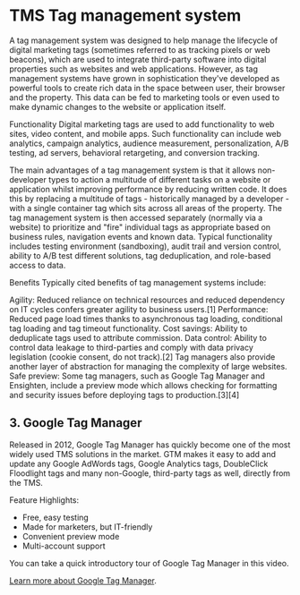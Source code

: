 # TMS Tag management system

A tag management system was designed to help manage the lifecycle of digital marketing tags (sometimes referred to as tracking pixels or web beacons), which are used to integrate third-party software into digital properties such as websites and web applications. However, as tag management systems have grown in sophistication they've developed as powerful tools to create rich data in the space between user, their browser and the property. This data can be fed to marketing tools or even used to make dynamic changes to the website or application itself.

Functionality
Digital marketing tags are used to add functionality to web sites, video content, and mobile apps. Such functionality can include web analytics, campaign analytics, audience measurement, personalization, A/B testing, ad servers, behavioral retargeting, and conversion tracking.

The main advantages of a tag management system is that it allows non-developer types to action a multitude of different tasks on a website or application whilst improving performance by reducing written code. It does this by replacing a multitude of tags - historically managed by a developer - with a single container tag which sits across all areas of the property. The tag management system is then accessed separately (normally via a website) to prioritize and "fire" individual tags as appropriate based on business rules, navigation events and known data. Typical functionality includes testing environment (sandboxing), audit trail and version control, ability to A/B test different solutions, tag deduplication, and role-based access to data.

Benefits
Typically cited benefits of tag management systems include:

Agility: Reduced reliance on technical resources and reduced dependency on IT cycles confers greater agility to business users.[1]
Performance: Reduced page load times thanks to asynchronous tag loading, conditional tag loading and tag timeout functionality.
Cost savings: Ability to deduplicate tags used to attribute commission.
Data control: Ability to control data leakage to third-parties and comply with data privacy legislation (cookie consent, do not track).[2] Tag managers also provide another layer of abstraction for managing the complexity of large websites.
Safe preview: Some tag managers, such as Google Tag Manager and Ensighten, include a preview mode which allows checking for formatting and security issues before deploying tags to production.[3][4]



 

3\. Google Tag Manager
----------------------

Released in 2012, Google Tag Manager has quickly become one of the most widely used TMS solutions in the market. GTM makes it easy to add and update any Google AdWords tags, Google Analytics tags, DoubleClick Floodlight tags and many non-Google, third-party tags as well, directly from the TMS.

Feature Highlights:

*   Free, easy testing
*   Made for marketers, but IT-friendly
*   Convenient preview mode
*   Multi-account support

You can take a quick introductory tour of Google Tag Manager in this video.

[Learn more about Google Tag Manager](https://www.google.com/analytics/tag-manager/).
 